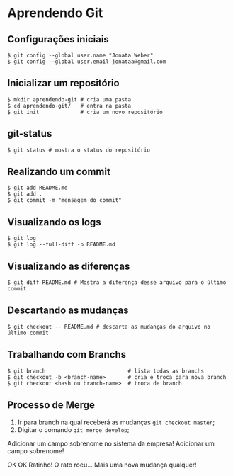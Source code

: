 # Aprendendo Git

## Configurações iniciais

```shell
$ git config --global user.name "Jonata Weber"
$ git config --global user.email jonataa@gmail.com
```

## Inicializar um repositório

```shell
$ mkdir aprendendo-git # cria uma pasta
$ cd aprendendo-git/   # entra na pasta
$ git init             # cria um novo repositório
```

## git-status

```shell
$ git status # mostra o status do repositório
```

## Realizando um commit

```shell
$ git add README.md
$ git add .
$ git commit -m "mensagem do commit"
```

## Visualizando os logs

```shell
$ git log
$ git log --full-diff -p README.md
```

## Visualizando as diferenças

```shell
$ git diff README.md # Mostra a diferença desse arquivo para o último commit
```

## Descartando as mudanças

```shell
$ git checkout -- README.md # descarta as mudanças do arquivo no último commit
```

## Trabalhando com Branchs

```shell
$ git branch                          # lista todas as branchs
$ git checkout -b <branch-name>       # cria e troca para nova branch
$ git checkout <hash ou branch-name>  # troca de branch
```

## Processo de Merge

1. Ir para branch na qual receberá as mudanças ```git checkout master```;
2. Digitar o comando ```git merge develop```;

Adicionar um campo sobrenome no sistema da empresa!
Adicionar um campo sobrenome!

OK OK Ratinho!
O rato roeu...
Mais uma nova mudança qualquer!

